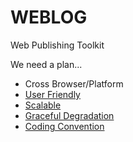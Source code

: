 # WEBLOG
Web Publishing Toolkit

We need a plan...
* Cross Browser/Platform
* [User Friendly](http://ars.userfriendly.org/cartoons/?id=20030128)
* [Scalable](http://www.liquidapsive.com/)
* [Graceful Degradation](https://www.youtube.com/watch?v=60O1CJqh8IM)
* [Coding Convention](https://github.com/styleguide)
